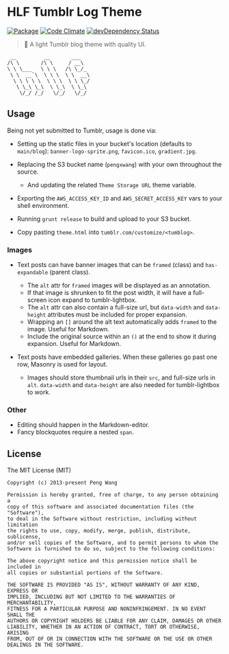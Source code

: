 # HLF Tumblr Log Theme

[![Package](https://img.shields.io/npm/v/hlf-tumblr-log.svg?style=flat)](https://www.npmjs.com/package/hlf-tumblr-log)
[![Code Climate](https://codeclimate.com/github/hlfcoding/hlf-tumblr-log/badges/gpa.svg)](https://codeclimate.com/github/hlfcoding/hlf-tumblr-log)
[![devDependency Status](https://david-dm.org/hlfcoding/hlf-tumblr-log/dev-status.svg)](https://david-dm.org/hlfcoding/hlf-tumblr-log#info=devDependencies)

> :scroll: A light Tumblr blog theme with quality UI.

     __         __       ___
    /\ \       /\ \     / __\
    \ \ \___   \ \ \   /\ \_/_
     \ \  __`\  \ \ \  \ \  __\
      \ \ \ \ \  \ \ \  \ \ \_/
       \ \_\ \_\  \ \_\  \ \_\
        \/_/ /_/   \/_/   \/_/

## Usage

Being not yet submitted to Tumblr, usage is done via:

- Setting up the static files in your bucket's location (defaults to `main/blog`):
  `banner-logo-sprite.png`, `favicon.ico`, `gradient.jpg`.

- Replacing the S3 bucket name (`pengxwang`) with your own throughout the source.
  - And updating the related `Theme Storage URL` theme variable.

- Exporting the `AWS_ACCESS_KEY_ID` and `AWS_SECRET_ACCESS_KEY` vars to your
  shell environment.

- Running `grunt release` to build and upload to your S3 bucket.

- Copy pasting `theme.html` into `tumblr.com/customize/<tumblog>`.

### Images

- Text posts can have banner images that can be `framed` (class) and
  `has-expandable` (parent class).
  - The `alt` attr for `framed` images will be displayed as an annotation.
  - If that image is shrunken to fit the post width, it will have a full-screen
    icon expand to tumblr-lightbox.
  - The `alt` attr can also contain a full-size url, but `data-width` and
    `data-height` attributes must be included for proper expansion.
  - Wrapping an `[]` around the alt text automatically adds `framed` to the
    image. Useful for Markdown.
  - Include the original source within an `()` at the end to show it during
    expansion. Useful for Markdown.

- Text posts have embedded galleries. When these galleries go past one row,
  Masonry is used for layout.
  - Images should store thumbnail urls in their `src`, and full-size urls in `alt`.
    `data-width` and `data-height` are also needed for tumblr-lightbox to work.

### Other

- Editing should happen in the Markdown-editor.
- Fancy blockquotes require a nested `span`.

## License

The MIT License (MIT)

    Copyright (c) 2013-present Peng Wang

    Permission is hereby granted, free of charge, to any person obtaining a
    copy of this software and associated documentation files (the "Software"),
    to deal in the Software without restriction, including without limitation
    the rights to use, copy, modify, merge, publish, distribute, sublicense,
    and/or sell copies of the Software, and to permit persons to whom the
    Software is furnished to do so, subject to the following conditions:

    The above copyright notice and this permission notice shall be included in
    all copies or substantial portions of the Software.

    THE SOFTWARE IS PROVIDED "AS IS", WITHOUT WARRANTY OF ANY KIND, EXPRESS OR
    IMPLIED, INCLUDING BUT NOT LIMITED TO THE WARRANTIES OF MERCHANTABILITY,
    FITNESS FOR A PARTICULAR PURPOSE AND NONINFRINGEMENT. IN NO EVENT SHALL THE
    AUTHORS OR COPYRIGHT HOLDERS BE LIABLE FOR ANY CLAIM, DAMAGES OR OTHER
    LIABILITY, WHETHER IN AN ACTION OF CONTRACT, TORT OR OTHERWISE, ARISING
    FROM, OUT OF OR IN CONNECTION WITH THE SOFTWARE OR THE USE OR OTHER
    DEALINGS IN THE SOFTWARE.
